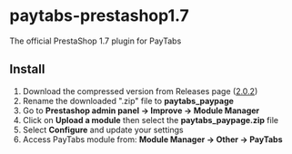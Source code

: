 # paytabs-prestashop1.7
The official PrestaShop 1.7 plugin for PayTabs


## Install
1. Download the compressed version from Releases page ([2.0.2](https://github.com/paytabscom/paytabs-prestashop1.7/releases/download/2.0.2/paytabs_paypage.zip))
2. Rename the downloaded ".zip" file to **paytabs_paypage**
3. Go to **Prestashop admin panel -> Improve -> Module Manager**
4. Click on **Upload a module** then select the **paytabs_paypage.zip** file
5. Select **Configure** and update your settings
6. Access PayTabs module from: **Module Manager -> Other -> PayTabs**

